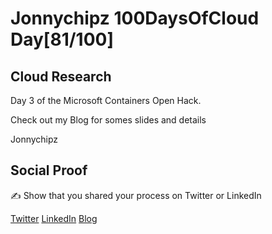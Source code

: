 <!-- This is a template you can use for quick progress days. It removes a lot of the steps we encourage you to share in the longer template 000-DAY-ARTICLE-LONG-TEMPLATE.MD-->

# Jonnychipz 100DaysOfCloud Day[81/100]

## Cloud Research

Day 3 of the Microsoft Containers Open Hack.

Check out my Blog for somes slides and details

Jonnychipz

## Social Proof

✍️ Show that you shared your process on Twitter or LinkedIn

[Twitter](https://twitter.com/jonnychipz/status/1334534655798882306)
[LinkedIn](https://www.linkedin.com/posts/japlunn_day81100-100daysofcloud-jonnychipz-activity-6740300344712040450-J7cJ)
[Blog](https://jonnychipz.com/2020/12/03/day81-100-100daysofcloud-jonnychipz-day-3-containers-openhack/)
